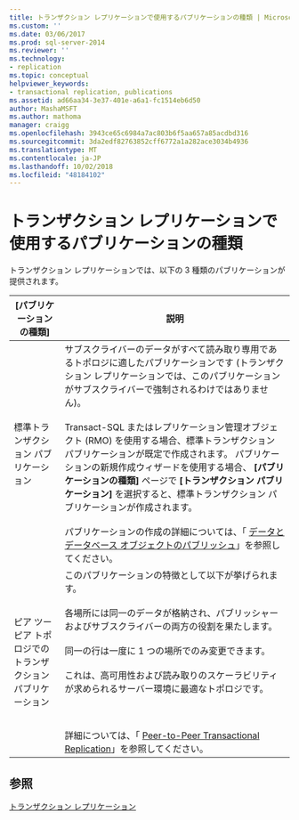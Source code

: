 ```yaml
---
title: トランザクション レプリケーションで使用するパブリケーションの種類 | Microsoft Docs
ms.custom: ''
ms.date: 03/06/2017
ms.prod: sql-server-2014
ms.reviewer: ''
ms.technology:
- replication
ms.topic: conceptual
helpviewer_keywords:
- transactional replication, publications
ms.assetid: ad66aa34-3e37-401e-a6a1-fc1514eb6d50
author: MashaMSFT
ms.author: mathoma
manager: craigg
ms.openlocfilehash: 3943ce65c6984a7ac803b6f5aa657a85acdbd316
ms.sourcegitcommit: 3da2edf82763852cff6772a1a282ace3034b4936
ms.translationtype: MT
ms.contentlocale: ja-JP
ms.lasthandoff: 10/02/2018
ms.locfileid: "48184102"
---
```

# <a name="publication-types-for-transactional-replication"></a>トランザクション レプリケーションで使用するパブリケーションの種類
  トランザクション レプリケーションでは、以下の 3 種類のパブリケーションが提供されます。  
  
|[パブリケーションの種類]|説明|  
|----------------------|-----------------|  
|標準トランザクション パブリケーション|サブスクライバーのデータがすべて読み取り専用であるトポロジに適したパブリケーションです (トランザクション レプリケーションでは、このパブリケーションがサブスクライバーで強制されるわけではありません)。<br /><br /> Transact-SQL またはレプリケーション管理オブジェクト (RMO) を使用する場合、標準トランザクション パブリケーションが既定で作成されます。 パブリケーションの新規作成ウィザードを使用する場合、 **[パブリケーションの種類]** ページで **[トランザクション パブリケーション]** を選択すると、標準トランザクション パブリケーションが作成されます。<br /><br /> パブリケーションの作成の詳細については、「 [データとデータベース オブジェクトのパブリッシュ](../publish/publish-data-and-database-objects.md)」を参照してください。|  
|ピア ツー ピア トポロジでのトランザクション パブリケーション|このパブリケーションの特徴として以下が挙げられます。<br /><br /> 各場所には同一のデータが格納され、パブリッシャーおよびサブスクライバーの両方の役割を果たします。<br /><br /> 同一の行は一度に 1 つの場所でのみ変更できます。<br /><br /> これは、高可用性および読み取りのスケーラビリティが求められるサーバー環境に最適なトポロジです。<br /><br /> <br /><br /> 詳細については、「 [Peer-to-Peer Transactional Replication](peer-to-peer-transactional-replication.md)」を参照してください。|  
  
## <a name="see-also"></a>参照  
 [トランザクション レプリケーション](transactional-replication.md)  
  
  
